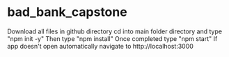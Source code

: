 # bad_bank_capstone

Download all files in github directory
cd into main folder directory and type "npm init -y"
Then type "npm install"
Once completed type "npm start"
If app doesn't open automatically navigate to http://localhost:3000
